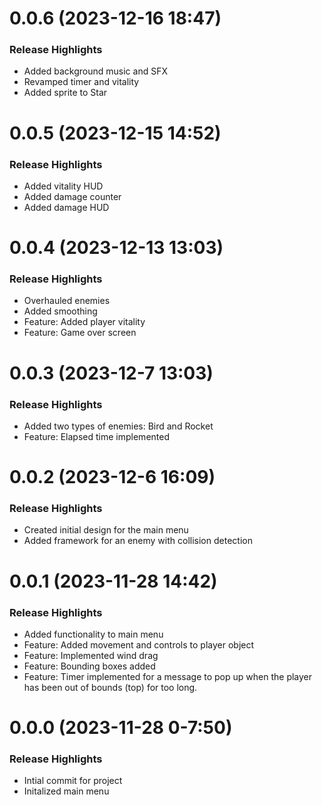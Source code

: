# 0.0.6 (2023-12-16 18:47)

### Release Highlights
- Added background music and SFX
- Revamped timer and vitality
- Added sprite to Star

# 0.0.5 (2023-12-15 14:52)

### Release Highlights
- Added vitality HUD
- Added damage counter
- Added damage HUD

# 0.0.4 (2023-12-13 13:03)

### Release Highlights
- Overhauled enemies
- Added smoothing 
- Feature: Added player vitality
- Feature: Game over screen

# 0.0.3 (2023-12-7 13:03)

### Release Highlights
- Added two types of enemies: Bird and Rocket
- Feature: Elapsed time implemented

# 0.0.2 (2023-12-6 16:09)

### Release Highlights
- Created initial design for the main menu
- Added framework for an enemy with collision detection

# 0.0.1 (2023-11-28 14:42) 

### Release Highlights
- Added functionality to main menu
- Feature: Added movement and controls to player object
- Feature: Implemented wind drag
- Feature: Bounding boxes added
- Feature: Timer implemented for a message to pop up when the player has been out of bounds (top) for too long.

# 0.0.0 (2023-11-28 0-7:50) 


### Release Highlights
- Intial commit for project
- Initalized main menu 
